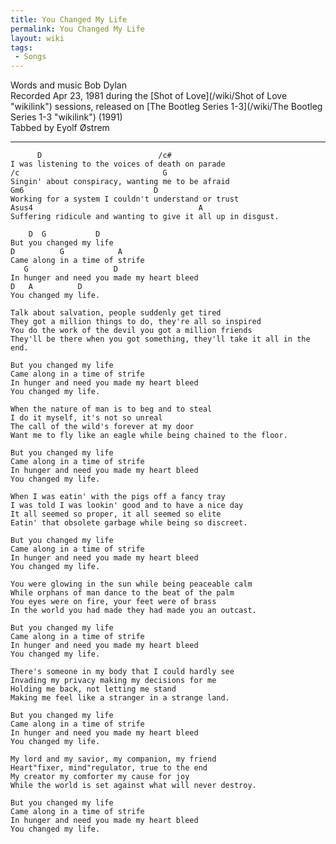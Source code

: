 ```yaml
---
title: You Changed My Life
permalink: You Changed My Life
layout: wiki
tags:
 - Songs
---
```


Words and music Bob Dylan  
Recorded Apr 23, 1981 during the [Shot of Love](/wiki/Shot of Love "wikilink")
sessions, released on [The Bootleg Series
1-3](/wiki/The Bootleg Series 1-3 "wikilink") (1991)  
Tabbed by Eyolf Østrem

* * * * *

          D                          /c#
    I was listening to the voices of death on parade
    /c                                G
    Singin' about conspiracy, wanting me to be afraid
    Gm6                             D
    Working for a system I couldn't understand or trust
    Asus4                                     A
    Suffering ridicule and wanting to give it all up in disgust.

        D  G           D
    But you changed my life
    D          G            A
    Came along in a time of strife
       G                   D
    In hunger and need you made my heart bleed
    D   A          D
    You changed my life.

    Talk about salvation, people suddenly get tired
    They got a million things to do, they're all so inspired
    You do the work of the devil you got a million friends
    They'll be there when you got something, they'll take it all in the end.

    But you changed my life
    Came along in a time of strife
    In hunger and need you made my heart bleed
    You changed my life.

    When the nature of man is to beg and to steal
    I do it myself, it's not so unreal
    The call of the wild's forever at my door
    Want me to fly like an eagle while being chained to the floor.

    But you changed my life
    Came along in a time of strife
    In hunger and need you made my heart bleed
    You changed my life.

    When I was eatin' with the pigs off a fancy tray
    I was told I was lookin' good and to have a nice day
    It all seemed so proper, it all seemed so elite
    Eatin' that obsolete garbage while being so discreet.

    But you changed my life
    Came along in a time of strife
    In hunger and need you made my heart bleed
    You changed my life.

    You were glowing in the sun while being peaceable calm
    While orphans of man dance to the beat of the palm
    You eyes were on fire, your feet were of brass
    In the world you had made they had made you an outcast.

    But you changed my life
    Came along in a time of strife
    In hunger and need you made my heart bleed
    You changed my life.

    There's someone in my body that I could hardly see
    Invading my privacy making my decisions for me
    Holding me back, not letting me stand
    Making me feel like a stranger in a strange land.

    But you changed my life
    Came along in a time of strife
    In hunger and need you made my heart bleed
    You changed my life.

    My lord and my savior, my companion, my friend
    Heart"fixer, mind"regulator, true to the end
    My creator my comforter my cause for joy
    While the world is set against what will never destroy.

    But you changed my life
    Came along in a time of strife
    In hunger and need you made my heart bleed
    You changed my life.
